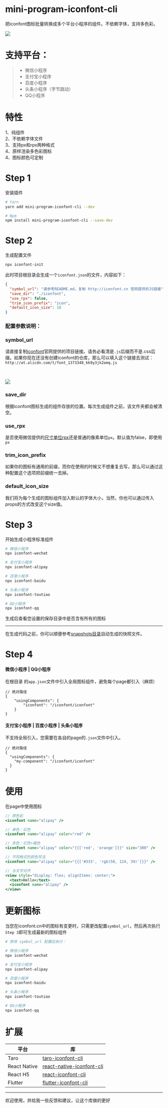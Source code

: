 # mini-program-iconfont-cli

把iconfont图标批量转换成多个平台小程序的组件。不依赖字体，支持多色彩。

![](https://github.com/fwh1990/mini-program-iconfont-cli/blob/master/images/multi-color-icon.jpg?raw=true)


# 支持平台：
>- 微信小程序
>- 支付宝小程序
>- 百度小程序
>- 头条小程序（字节跳动）
>- QQ小程序

# 特性

1、纯组件
<br />
2、不依赖字体文件
<br />
3、支持px和rpx两种格式
<br />
4、原样渲染多色彩图标
<br />
4、图标颜色可定制

# Step 1
安装插件
```bash
# Yarn
yarn add mini-program-iconfont-cli --dev

# Npm
npm install mini-program-iconfont-cli --save-dev
```

# Step 2
生成配置文件
```bash
npx iconfont-init
```
此时项目根目录会生成一个`iconfont.json`的文件，内容如下：
```json
{
  "symbol_url": "请参考README.md，复制 http://iconfont.cn 官网提供的JS链接",
  "save_dir": "./iconfont",
  "use_rpx": false,
  "trim_icon_prefix": "icon",
  "default_icon_size": 18
}
```
### 配置参数说明：
### symbol_url
请直接复制[iconfont](http://iconfont.cn)官网提供的项目链接。请务必看清是`.js`后缀而不是.css后缀。如果你现在还没有创建iconfont的仓库，那么可以填入这个链接去测试：`http://at.alicdn.com/t/font_1373348_kk9y3jk2omq.js`

<br />

![](https://github.com/fwh1990/mini-program-iconfont-cli/blob/master/images/symbol-url.png?raw=true)

### save_dir
根据iconfont图标生成的组件存放的位置。每次生成组件之前，该文件夹都会被清空。

### use_rpx
是否使用微信提供的[尺寸单位rpx](https://developers.weixin.qq.com/miniprogram/dev/framework/view/wxss.html#%E5%B0%BA%E5%AF%B8%E5%8D%95%E4%BD%8D)还是普通的像素单位`px`。默认值为false，即使用`px`

### trim_icon_prefix
如果你的图标有通用的前缀，而你在使用的时候又不想重复去写，那么可以通过这种配置这个选项把前缀统一去掉。

### default_icon_size
我们将为每个生成的图标组件加入默认的字体大小，当然，你也可以通过传入props的方式改变这个size值。

# Step 3
开始生成小程序标准组件
```bash
# 微信小程序
npx iconfont-wechat

# 支付宝小程序
npx iconfont-alipay

# 百度小程序
npx iconfont-baidu

# 头条小程序
npx iconfont-toutiao

# QQ小程序
npx iconfont-qq
```
生成后查看您设置的保存目录中是否含有所有的图标

-------

在生成代码之前，你可以顺便参考[snapshots目录](https://github.com/fwh1990/mini-program-iconfont-cli/tree/master/snapshots)自动生成的快照文件。


# Step 4
#### 微信小程序 | QQ小程序
在根目录 的`app.json`文件中引入全局图标组件，避免每个page都引入（麻烦）
```json5
// 绝对路径
{
    "usingComponents": {
        "iconfont": "/iconfont/iconfont"
    }
}
```

#### 支付宝小程序 | 百度小程序 | 头条小程序
不支持全局引入，您需要在各自的page的`.json`文件中引入。
```json5
// 绝对路径
{
  "usingComponents": {
    "my-component": "/iconfont/iconfont"
  }
}
```

# 使用
在page中使用图标
```jsx harmony
// 原色彩
<iconfont name="alipay" />

// 单色：红色
<iconfont name="alipay" color="red" />

// 多色：红色+橘色
<iconfont name="alipay" color="{{['red', 'orange']}}" size="300" />

// 不同格式的颜色写法
<iconfont name="alipay" color="{{['#333', 'rgb(50, 124, 39)']}}" />

// 与文字对齐
<view style="display: flex; alignItems: center;">
  <text>Hello</text>
  <iconfont name="alipay" />
</view>
```

# 更新图标
当您在iconfont.cn中的图标有变更时，只需更改配置`symbol_url`，然后再次执行`Step 3`即可生成最新的图标组件
```bash
# 修改 symbol_url 配置后执行：

# 微信小程序
npx iconfont-wechat

# 支付宝小程序
npx iconfont-alipay

# 百度小程序
npx iconfont-baidu

# 头条小程序
npx iconfont-toutiao

# QQ小程序
npx iconfont-qq
```


# 扩展
|平台|库|
|----|---|
|Taro|[taro-iconfont-cli](https://github.com/iconfont-cli/taro-iconfont-cli)|
|React Native|[react-native-iconfont-cli](https://github.com/iconfont-cli/react-native-iconfont-cli)|
|React H5|[react-iconfont-cli](https://github.com/iconfont-cli/react-iconfont-cli)|
|Flutter|[flutter-iconfont-cli](https://github.com/iconfont-cli/flutter-iconfont-cli)|

--------

欢迎使用，并给我一些反馈和建议，让这个库做的更好
